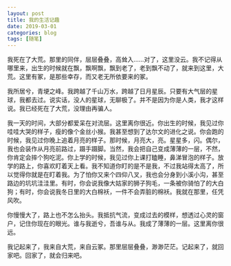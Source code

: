 ```yaml
---
layout: post
title: 我的生活记趣
date: 2019-03-01
categories: blog
tags: [随笔]
---
```


我死在了大荒。那里的同伴，层层叠叠，高耸入……对了，这里没云。我不记得从哪里来，出生的时候就在飘，飘啊飘，飘到老了，老到飘不动了，就来到这里，大荒。这里有冢，是那些幸存，而又老无所依要来的冢。

我所居兮，青埂之峰。我跨越了千山万水，跨越了日月星辰。只要有大气层的星球，我都去过。说实话，没人的星球，无聊极了。并不是因为你是人类，我才这样说。我已经死在了大荒，没理由再骗人。

我一天的时间，大部分都爱呆在对流层。这里离你很近。你出生的时候，我见过你哇哇大哭的样子，瘦的像个金丝小猴。我甚至想到了达尔文的进化之说。你会跑的时候，我见过你晚上追着月亮的样子。那时候，月亮大，亮。星星多，闪。偶尔，我也会装作从月亮前路过，蹑手蹑脚。当然，我会把自己变成薄薄的一层，不然，你肯定会摔个狗吃泥。你上学的时候，我见过你上课打瞌睡，鼻涕冒泡的样子。放学的路上，你喜欢盯着天上看。我不知道你盯的是不是我，不过我站得太高了，所以觉得你就是在盯着我。为了怕你又来个四仰八叉，我也会分身到小溪小沟，甚至路边的坑坑洼洼里。有时，你会说我像大姑家的狮子狗毛，一条被你骑怕了的大白狗；有时，你会说我冬日里的大白棉袄，一件不会弄脏的棉袄。我就在那里，任凭风吹。

你慢慢大了，路上也不怎么抬头。我抵抗气流，变成过去的模样，想透过心灵的窗户，记住你现在的眼光。谁与我逝兮，吾谁与从。我成了薄薄的一层。这里离你很远。

我记起来了，我来自大荒，来自云冢。那里层层叠叠，渺渺茫茫。记起来了，就回家吧。回家了，就会归来吧。